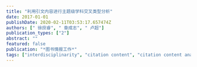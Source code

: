 ```yaml
---
title: "利用引文内容进行主题级学科交叉类型分析"
date: 2017-01-01
publishDate: 2020-02-11T03:53:17.657474Z
authors: [" 徐庶睿", " 章成志", " 卢超"]
publication_types: ["2"]
abstract: ""
featured: false
publication: "*图书情报工作*"
tags: ["interdisciplinarity", "citation content", "citation content analysis", ]
---
```


